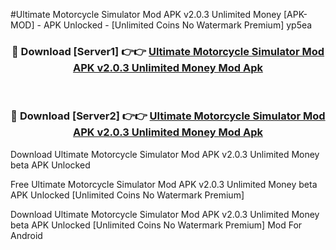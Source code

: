 #Ultimate Motorcycle Simulator Mod APK v2.0.3 Unlimited Money [APK-MOD] - APK Unlocked - [Unlimited Coins No Watermark Premium] yp5ea



<div align="center">

<h3>🔴 Download [Server1] 👉👉 <a href="https://momento.my/?title=Ultimate_Motorcycle_Simulator_Mod_APK_v2.0.3_Unlimited_Money">Ultimate Motorcycle Simulator Mod APK v2.0.3 Unlimited Money Mod Apk</a></h3><br>

<h3>🔴 Download [Server2] 👉👉 <a href="https://momento.my/?title=Ultimate_Motorcycle_Simulator_Mod_APK_v2.0.3_Unlimited_Money">Ultimate Motorcycle Simulator Mod APK v2.0.3 Unlimited Money Mod Apk</a></h3>
</div>



Download Ultimate Motorcycle Simulator Mod APK v2.0.3 Unlimited Money beta APK Unlocked

Free Ultimate Motorcycle Simulator Mod APK v2.0.3 Unlimited Money beta APK Unlocked [Unlimited Coins No Watermark Premium]

Download Ultimate Motorcycle Simulator Mod APK v2.0.3 Unlimited Money beta APK Unlocked [Unlimited Coins No Watermark Premium] Mod For Android
